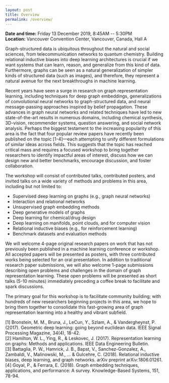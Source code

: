 ```yaml
---
layout: post
title: Overview
permalink: /overview/
---
```


**Date and time:** Friday 13 December 2019, 8:45AM -- 5:30PM<br>
**Location:** Vancouver Convention Center, Vancouver, Canada, Hall A

Graph-structured data is ubiquitous throughout the natural and social sciences, from telecommunication networks to quantum chemistry. Building relational inductive biases into deep learning architectures is crucial if we want systems that can learn, reason, and generalize from this kind of data. Furthermore, graphs can be seen as a natural generalization of simpler kinds of structured data (such as images), and therefore, they represent a natural avenue for the next breakthroughs in machine learning.

Recent years have seen a surge in research on graph representation learning, including techniques for deep graph embeddings, generalizations of convolutional neural networks to graph-structured data, and neural message-passing approaches inspired by belief propagation. These advances in graph neural networks and related techniques have led to new state-of-the-art results in numerous domains, including chemical synthesis, 3D-vision, recommender systems, question answering, and social network analysis. Perhaps the biggest testament to the increasing popularity of this area is the fact that four popular review papers have recently been published on the topic [1-4]—each attempting to unify different formulations of similar ideas across fields. This suggests that the topic has reached critical mass and requires a focused workshop to bring together researchers to identify impactful areas of interest, discuss how we can design new and better benchmarks, encourage discussion, and foster collaboration. 

The workshop will consist of contributed talks, contributed posters, and invited talks on a wide variety of methods and problems in this area, including but not limited to:
- Supervised deep learning on graphs (e.g., graph neural networks)
- Interaction and relational networks
- Unsupervised graph embedding methods
- Deep generative models of graphs 
- Deep learning for chemical/drug design
- Deep learning on manifolds, point clouds, and for computer vision
- Relational inductive biases (e.g., for reinforcement learning)
- Benchmark datasets and evaluation methods

We will welcome 4-page original research papers on work that has not previously been published in a machine learning conference or workshop. 
All accepted papers will be presented as posters, with three contributed works being selected for an oral presentation. In addition to traditional research paper submissions, we will also welcome 1-page submissions describing open problems and challenges in the domain of graph representation learning.
These open problems will be presented as short talks (5-10 minutes) immediately preceding a coffee break to facilitate and spark discussions. 

The primary goal for this workshop is to facilitate community building; with hundreds of new researchers beginning projects in this area, we hope to bring them together to consolidate this fast-growing area of graph representation learning into a healthy and vibrant subfield. 

[1] Bronstein, M. M., Bruna, J., LeCun, Y., Szlam, A., & Vandergheynst, P. (2017). Geometric deep learning: going beyond euclidean data. IEEE Signal Processing Magazine, 34(4), 18-42.<br>
[2] Hamilton, W. L., Ying, R., & Leskovec, J. (2017). Representation learning on graphs: Methods and applications. IEEE Data Engineering Bulletin. <br>
[3] Battaglia, P. W., Hamrick, J. B., Bapst, V., Sanchez-Gonzalez, A., Zambaldi, V., Malinowski, M., ... & Gulcehre, C. (2018). Relational inductive biases, deep learning, and graph networks. arXiv preprint arXiv:1806.01261.<br>
[4] Goyal, P., & Ferrara, E. (2018). Graph embedding techniques, applications, and performance: A survey. Knowledge-Based Systems, 151, 78-94.<br>
